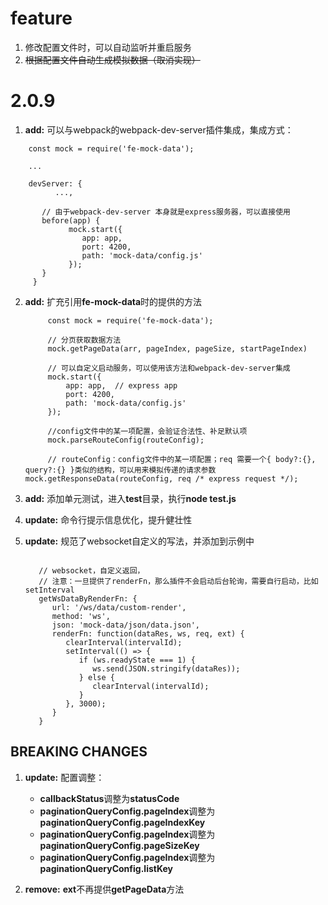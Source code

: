 # feature

1. 修改配置文件时，可以自动监听并重启服务
2. <s>根据配置文件自动生成模拟数据（取消实现）</s>

# 2.0.9

1. **add:** 可以与webpack的webpack-dev-server插件集成，集成方式：

  ```
      const mock = require('fe-mock-data');

      ...

      devServer: {
            ...,

         // 由于webpack-dev-server 本身就是express服务器，可以直接使用
         before(app) {
               mock.start({
                  app: app,
                  port: 4200,
                  path: 'mock-data/config.js'
               });
         }
       }
  ```

2. **add:** 扩充引用**fe-mock-data**时的提供的方法

   ```
   		const mock = require('fe-mock-data');

   		// 分页获取数据方法
   		mock.getPageData(arr, pageIndex, pageSize, startPageIndex)

   		// 可以自定义启动服务，可以使用该方法和webpack-dev-server集成
  		mock.start({
  			app: app,  // express app
  			port: 4200,
  			path: 'mock-data/config.js'
  		});

   		//config文件中的某一项配置，会验证合法性、补足默认项
   		mock.parseRouteConfig(routeConfig);

   		// routeConfig：config文件中的某一项配置；req 需要一个{ body?:{}, query?:{} }类似的结构，可以用来模拟传递的请求参数  		mock.getResponseData(routeConfig, req /* express request */);

   ```

3. **add:** 添加单元测试，进入**test**目录，执行**node test.js**

4. **update:** 命令行提示信息优化，提升健壮性

4. **update:** 规范了websocket自定义的写法，并添加到示例中

   ```

      // websocket，自定义返回，
      // 注意：一旦提供了renderFn，那么插件不会启动后台轮询，需要自行启动，比如setInterval
      getWsDataByRenderFn: {
         url: '/ws/data/custom-render',
         method: 'ws',
         json: 'mock-data/json/data.json',
         renderFn: function(dataRes, ws, req, ext) {
            clearInterval(intervalId);
            setInterval(() => {
               if (ws.readyState === 1) {
                  ws.send(JSON.stringify(dataRes));
               } else {
                  clearInterval(intervalId);
               }
            }, 3000);
         }
      }
   ```

## BREAKING CHANGES

1. **update:** 配置调整：

   * **callbackStatus**调整为**statusCode**
   * **paginationQueryConfig.pageIndex**调整为**paginationQueryConfig.pageIndexKey**
   * **paginationQueryConfig.pageIndex**调整为**paginationQueryConfig.pageSizeKey**
   * **paginationQueryConfig.pageIndex**调整为**paginationQueryConfig.listKey**

2. **remove:** **ext**不再提供**getPageData**方法